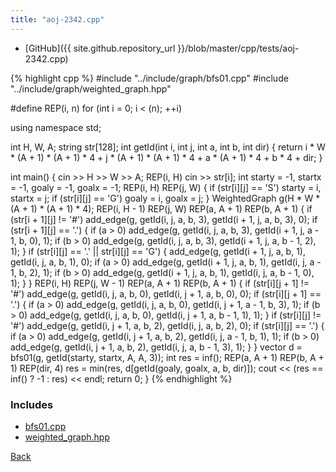 ```yaml
---
title: "aoj-2342.cpp"
---
```


- [GitHub]({{ site.github.repository_url }}/blob/master/cpp/tests/aoj-2342.cpp)

{% highlight cpp %}
#include "../include/graph/bfs01.cpp"
#include "../include/graph/weighted_graph.hpp"

#define REP(i, n) for (int i = 0; i < (n); ++i)

using namespace std;

int H, W, A;
string str[128];
int getId(int i, int j, int a, int b, int dir) {
  return i * W * (A + 1) * (A + 1) * 4 + j * (A + 1) * (A + 1) * 4 +
         a * (A + 1) * 4 + b * 4 + dir;
}

int main() {
  cin >> H >> W >> A;
  REP(i, H) cin >> str[i];
  int starty = -1, startx = -1, goaly = -1, goalx = -1;
  REP(i, H) REP(j, W) {
    if (str[i][j] == 'S') starty = i, startx = j;
    if (str[i][j] == 'G') goaly = i, goalx = j;
  }
  WeightedGraph<int> g(H * W * (A + 1) * (A + 1) * 4);
  REP(i, H - 1) REP(j, W) REP(a, A + 1) REP(b, A + 1) {
    if (str[i + 1][j] != '#')
      add_edge(g, getId(i, j, a, b, 3), getId(i + 1, j, a, b, 3), 0);
    if (str[i + 1][j] == '.') {
      if (a > 0)
        add_edge(g, getId(i, j, a, b, 3), getId(i + 1, j, a - 1, b, 0), 1);
      if (b > 0)
        add_edge(g, getId(i, j, a, b, 3), getId(i + 1, j, a, b - 1, 2), 1);
    }
    if (str[i][j] == '.' || str[i][j] == 'G') {
      add_edge(g, getId(i + 1, j, a, b, 1), getId(i, j, a, b, 1), 0);
      if (a > 0)
        add_edge(g, getId(i + 1, j, a, b, 1), getId(i, j, a - 1, b, 2), 1);
      if (b > 0)
        add_edge(g, getId(i + 1, j, a, b, 1), getId(i, j, a, b - 1, 0), 1);
    }
  }
  REP(i, H) REP(j, W - 1) REP(a, A + 1) REP(b, A + 1) {
    if (str[i][j + 1] != '#')
      add_edge(g, getId(i, j, a, b, 0), getId(i, j + 1, a, b, 0), 0);
    if (str[i][j + 1] == '.') {
      if (a > 0)
        add_edge(g, getId(i, j, a, b, 0), getId(i, j + 1, a - 1, b, 3), 1);
      if (b > 0)
        add_edge(g, getId(i, j, a, b, 0), getId(i, j + 1, a, b - 1, 1), 1);
    }
    if (str[i][j] != '#')
      add_edge(g, getId(i, j + 1, a, b, 2), getId(i, j, a, b, 2), 0);
    if (str[i][j] == '.') {
      if (a > 0)
        add_edge(g, getId(i, j + 1, a, b, 2), getId(i, j, a - 1, b, 1), 1);
      if (b > 0)
        add_edge(g, getId(i, j + 1, a, b, 2), getId(i, j, a, b - 1, 3), 1);
    }
  }
  vector<int> d = bfs01(g, getId(starty, startx, A, A, 3));
  int res = inf<int>();
  REP(a, A + 1)
  REP(b, A + 1) REP(dir, 4) res = min(res, d[getId(goaly, goalx, a, b, dir)]);
  cout << (res == inf<int>() ? -1 : res) << endl;
  return 0;
}
{% endhighlight %}

### Includes

- [bfs01.cpp](../include/graph/bfs01)
- [weighted_graph.hpp](../include/graph/weighted_graph)

[Back](..)
